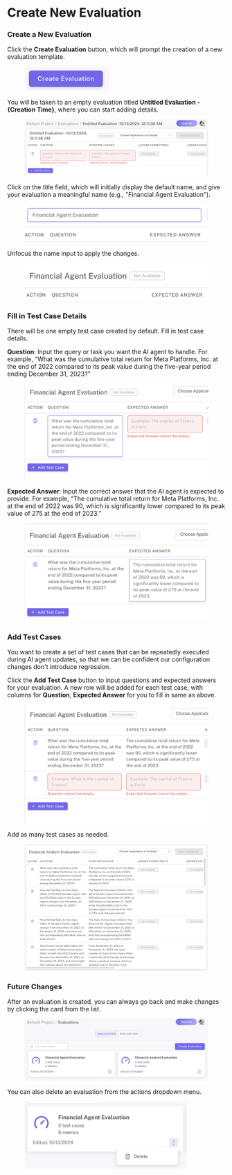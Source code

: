 # Create New Evaluation

### **Create a New Evaluation**

Click the **Create Evaluation** button, which will prompt the creation of a new evaluation template.

<figure><img src="../.gitbook/assets/Screenshot 2024-10-13 at 12.11.34 AM.png" alt="" width="195"><figcaption></figcaption></figure>

You will be taken to an empty evaluation titled **Untitled Evaluation - {Creation Time}**, where you can start adding details.

<figure><img src="../.gitbook/assets/Screenshot 2024-10-13 at 12.11.48 AM (1).png" alt=""><figcaption></figcaption></figure>

Click on the title field, which will initially display the default name, and give your evaluation a meaningful name (e.g., "Financial Agent Evaluation").&#x20;

<figure><img src="../.gitbook/assets/Screenshot 2024-10-13 at 12.12.30 AM.png" alt=""><figcaption></figcaption></figure>

Unfocus the name input to apply the changes.

<figure><img src="../.gitbook/assets/Screenshot 2024-10-13 at 12.12.39 AM.png" alt=""><figcaption></figcaption></figure>

### **Fill in Test Case Details**

There will be one empty test case created by default. Fill in test case details.

**Question**: Input the query or task you want the AI agent to handle. For example, “What was the cumulative total return for Meta Platforms, Inc. at the end of 2022 compared to its peak value during the five-year period ending December 31, 2023?”

<figure><img src="../.gitbook/assets/Screenshot 2024-10-13 at 12.13.37 AM.png" alt="" width="563"><figcaption></figcaption></figure>

**Expected Answer**: Input the correct answer that the AI agent is expected to provide. For example, “The cumulative total return for Meta Platforms, Inc. at the end of 2022 was 90, which is significantly lower compared to its peak value of 275 at the end of 2023.”

<figure><img src="../.gitbook/assets/Screenshot 2024-10-13 at 12.13.45 AM.png" alt="" width="563"><figcaption></figcaption></figure>

### **Add Test Cases**

You want to create a set of test cases that can be repeatedly executed during AI agent updates, so that we can be confident our configuration changes don't introduce regression.

Click the **Add Test Case** button to input questions and expected answers for your evaluation. A new row will be added for each test case, with columns for **Question**, **Expected Answer** for you to fill in same as above.

<figure><img src="../.gitbook/assets/Screenshot 2024-10-13 at 12.13.58 AM.png" alt="" width="563"><figcaption></figcaption></figure>

Add as many test cases as needed.

<figure><img src="../.gitbook/assets/Screenshot 2024-10-13 at 12.14.13 AM.png" alt=""><figcaption></figcaption></figure>

### Future Changes

After an evaluation is created, you can always go back and make changes by clicking the card from the list.

<figure><img src="../.gitbook/assets/Screenshot 2024-10-13 at 12.22.29 AM.png" alt=""><figcaption></figcaption></figure>

You can also delete an evaluation from the actions dropdown menu.

<figure><img src="../.gitbook/assets/Screenshot 2024-10-13 at 12.23.51 AM.png" alt="" width="375"><figcaption></figcaption></figure>

